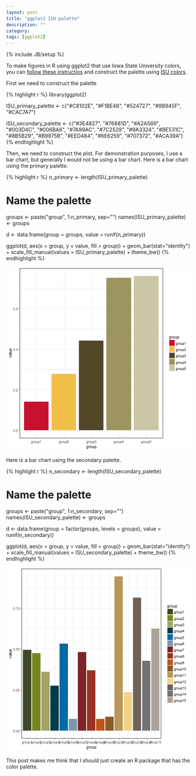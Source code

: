 ```yaml
---
layout: post
title: "ggplot2 ISU palette"
description: ""
category: 
tags: [ggplot2]
---
```

{% include JB/setup %}

To make figures in R using ggplot2 that use Iowa State University colors, 
you can 
[follow these instructios](https://stackoverflow.com/questions/17180115/manually-setting-group-colors-for-ggplot2)
and construct the palette using 
[ISU colors](http://www.brandmarketing.iastate.edu/brand-elements/color-palette/).

First we need to construct the palette


{% highlight r %}
library(ggplot2)

ISU_primary_palette   <- c("#C8102E", "#F1BE48", "#524727", 
                           "#9B945F", "#CAC7A7")

ISU_secondary_palette <- c("#3E4827", "#76881D", "#A2A569",
                           "#003D4C", "#006BA6", "#7A99AC",
                           "#7C2529", "#9A3324", "#BE531C",
                           "#8B5B29", "#B9975B", "#EED484",
                           "#6E6259", "#707372", "#ACA39A")
{% endhighlight %}

Then, we need to construct the plot.
For demonstration purposes, I use a bar chart, 
but generally I would not be using a bar chart.
Here is a bar chart using the primary palette. 


{% highlight r %}
n_primary <- length(ISU_primary_palette)

# Name the palette
groups <- paste("group", 1:n_primary, sep="")
names(ISU_primary_palette) <- groups

d <- data.frame(group = groups, value = runif(n_primary))

ggplot(d, aes(x = group, y = value, fill = group)) + 
  geom_bar(stat="identity") + 
  scale_fill_manual(values = ISU_primary_palette) + 
  theme_bw()
{% endhighlight %}

![center](/../figs/2017-09-07-ggplot2-ISU-palette/primary_palette-1.png)


Here is a bar chart using the secondary palette. 


{% highlight r %}
n_secondary <- length(ISU_secondary_palette)

# Name the palette
groups <- paste("group", 1:n_secondary, sep="")
names(ISU_secondary_palette) <- groups

d <- data.frame(group = factor(groups, levels = groups), 
                value = runif(n_secondary))

ggplot(d, aes(x = group, y = value, fill = group)) + 
  geom_bar(stat="identity") + 
  scale_fill_manual(values = ISU_secondary_palette) + 
  theme_bw()
{% endhighlight %}

![center](/../figs/2017-09-07-ggplot2-ISU-palette/secondary_palette-1.png)

This post makes me think that I should just create an R package that has the 
color palette.
